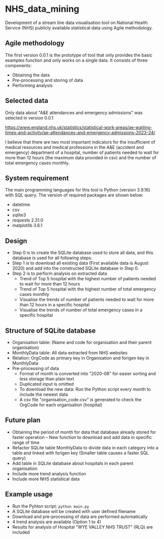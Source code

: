 # NHS_data_mining
Development of a stream line data visualisation tool on National Health Service (NHS) publicly available statistical data using Agile methodology.

## Agile methodology
The first version 0.0.1 is the prototype of tool that only provides the basic examples function and only works on a single data. It consists of three components:
- Obtaining the data
- Pre-processing and storing of data
- Performing analysis

## Selected data
Only data about "A&E attendances and emergency admissions" was selected in version 0.0.1

https://www.england.nhs.uk/statistics/statistical-work-areas/ae-waiting-times-and-activity/ae-attendances-and-emergency-admissions-2023-24/

I believe that there are two most important indicators for the insufficient of medical resources and medical professions in the A&E (accident and emergency) department of a hospital, number of patients needed to wait for more than 12 hours (the maximum data provided in csv) and the number of total emergency cases monthly.

## System requirement
The main programming languages for this tool is Python (version 3.9.16) with SQL query. The version of required packages are shown below:
- datetime
- csv
- sqlite3
- requests 2.31.0
- matplotlib 3.6.1

## Design
- Step 0 is to create the SQLite database used to store all data, and this database is used for all following steps.
- Step 1 is to download all existing data (First available data is August 2020) and add into the constructed SQLite database in Step 0.
- Step 2 is to perform analysis on extracted data
  - Trend of Top 5 hospital with the highest number of patients needed to wait for more than 12 hours
  - Trend of Top 5 hospital with the highest number of total emergency cases monthly
  - Visualise the trends of number of patients needed to wait for more than 12 hours in a specific hospital
  - Visualise the trends of number of total emergency cases in a specific hospital

## Structure of SQLite database
- Organisation table: (Name and code for organisation and their parent organisation)
- MonthlyData table: All data extracted from NHS websites
- Relation: OrgCode as primary key in Organisation and forigen key in MonthlyData
- Pre-processing of data
  - Format of month is converted into "2020-08" for easier sorting and less storage than plain text
  - Duplicated input is omitted
  - To download the new data: Run the Python script every month to include the newest data
  - A csv file "organisation_code.csv" is generated to check the OrgCode for each organisation (hospital)

## Future plan
- Obtaining the period of month for data that database already stored for faster operation
– New function to download and add data in specific range of time
- Refactor SQLite table MonthlyData to divide data in each category into a table and linked with forigen key (Smaller table causes a faster SQL query)
- Add table in SQLite database about hospitals in each parent organisation
- Include more trend analysis function
- Include more NHS statistical data

## Example usage
- Run the Pyhton script: `python main.py`
- A SQLite database will be created with user defined filename
- Download and pre-processing of data are performed automatically
- 4 trend analysis are available (Option 1 to 4)
- Results for analysis of Hospital "WYE VALLEY NHS TRUST" (RLQ) are included 
